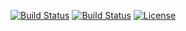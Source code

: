 [![Build Status](https://img.shields.io/badge/Python-3776AB?style=for-the-badge&logo=python&logoColor=white)](https://www.python.org/)
[![Build Status](https://img.shields.io/badge/Linux-FCC624?style=for-the-badge&logo=linux&logoColor=black)](https://www.linux.org/)
[![License](https://img.shields.io/github/license/svd-ncsu/hw1.svg?style=for-the-badge)](https://github.com/svd-ncsu/hw1/blob/main/LICENSE.md)
